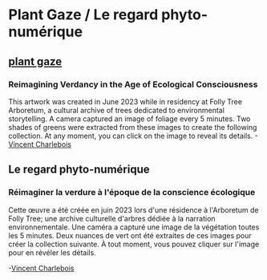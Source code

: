 # Plant Gaze / Le regard phyto-numérique

## [plant gaze](https://tripledoublev.github.io/plant-gaze)
### Reimagining Verdancy in the Age of Ecological Consciousness

This artwork was created in June 2023 while in residency at Folly Tree Arboretum, a cultural archive of trees dedicated to environmental storytelling. A camera captured an image of foliage every 5 minutes. Two shades of greens were extracted from these images to create the following collection. At any moment, you can click on the image to reveal its details.
-[Vincent Charlebois](https://vincent.charlebois.info/en/)

## Le regard phyto-numérique
### Réimaginer la verdure à l'époque de la conscience écologique
Cette œuvre a été créée en juin 2023 lors d'une résidence à l'Arboretum de Folly Tree; une archive culturelle d'arbres dédiée à la narration environnementale. Une caméra a capturé une image de la végétation toutes les 5 minutes. Deux nuances de vert ont été extraites de ces images pour créer la collection suivante. À tout moment, vous pouvez cliquer sur l'image pour en révéler les détails.

-[Vincent Charlebois](https://vincent.charlebois.info/fr/)

